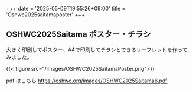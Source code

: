 +++
date = '2025-05-09T19:55:26+09:00'
title = 'Oshwc2025saitamaposter'
+++
## OSHWC2025Saitama ポスター・チラシ

大きく印刷してポスター、A4で印刷してチラシとできるリーフレットを作ってみました。

{{< figure src="/images/OSHWC2025SaitamaPoster.png">}}

pdf はこちら https://oshwc.org/images/OSHWC2025Saitama6.pdf
